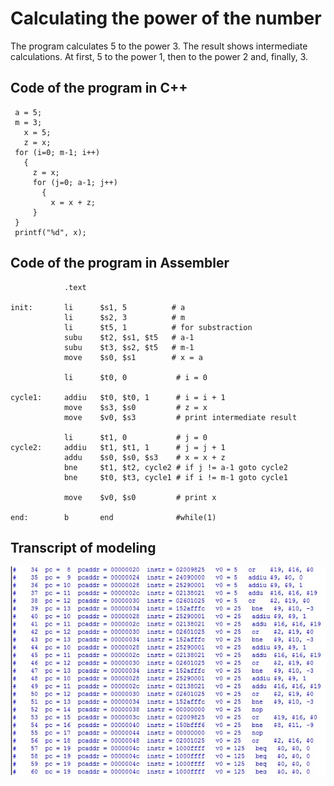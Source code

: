 # Calculating the power of the number
The program calculates 5 to the power 3. The result shows intermediate calculations. At first, 5 to the power 1, then to the power 2 and, finally, 3.

## Code of the program in C++
     a = 5;
     m = 3;
	   x = 5;
	   z = x;
     for (i=0; m-1; i++)
	   {
         z = x; 
         for (j=0; a-1; j++) 
		   {
             x = x + z;
         }
     }
     printf("%d", x);

## Code of the program in Assembler

				.text
		
	init:		li		$s1, 5			# a
				li		$s2, 3			# m
				li		$t5, 1			# for substraction
				subu	$t2, $s1, $t5	# a-1 
				subu	$t3, $s2, $t5	# m-1 
				move 	$s0, $s1		# x = a

				li 		$t0, 0			 # i = 0

	cycle1:		addiu	$t0, $t0, 1		 # i = i + 1
				move	$s3, $s0		 # z = x
				move 	$v0, $s3		 # print intermediate result
	
				li	 	$t1, 0			 # j = 0
	cycle2:		addiu	$t1, $t1, 1		 # j = j + 1
				addu	$s0, $s0, $s3 	 # x = x + z
				bne		$t1, $t2, cycle2 # if j != a-1 goto cycle2 
				bne		$t0, $t3, cycle1 # if i != m-1 goto cycle1
				
				move 	$v0, $s0		 # print x

	end:    	b       end		 		 #while(1) 


## Transcript of modeling 

![1](/program/03_pow/doc/1.jpg)